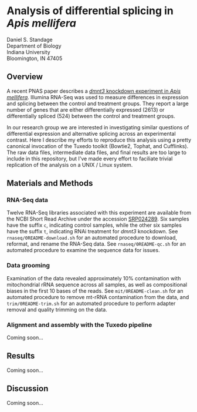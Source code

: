 # Analysis of differential splicing in *Apis mellifera*

Daniel S. Standage  
Department of Biology  
Indiana University  
Bloomington, IN 47405

## Overview

A recent PNAS paper describes a [*dmnt3* knockdown experiment in *Apis mellifera*](http://dx.doi.org/10.1073/pnas.1310735110).
Illumina RNA-Seq was used to measure differences in expression and splicing between the control and treatment groups.
They report a large number of genes that are either differentially expressed (2613) or differentially spliced (524) between the control and treatment groups.

In our research group we are interested in investigating similar questions of differential expression and alternative splicing across an experimental contrast.
Here I describe my efforts to reproduce this analysis using a pretty canonical invocation of the Tuxedo toolkit (Bowtie2, Tophat, and Cufflinks).
The raw data files, intermediate data files, and final results are too large to include in this repository, but I've made every effort to faciliate trivial replication of the analysis on a UNIX / Linux system.

## Materials and Methods

### RNA-Seq data

Twelve RNA-Seq libraries associated with this experiment are available from the NCBI Short Read Archive under the accession [SRP024289](http://www.ncbi.nlm.nih.gov/sra/?term=SRP024289).
Six samples have the suffix ``c``, indicating control samples, while the other six samples have the suffix ``t``, indicating RNAi treatment for *dmnt3* knockdown.
See ``rnaseq/0README-download.sh`` for an automated procedure to download, reformat, and rename the RNA-Seq data.
See ``rnaseq/0README-qc.sh`` for an automated procedure to examine the sequence data for issues.

### Data grooming

Examination of the data revealed approximately 10% contamination with mitochondrial rRNA sequence across all samples, as well as compositional biases in the first 10 bases of the reads.
See ``mit/0README-clean.sh`` for an automated procedure to remove mt-rRNA contamination from the data, and ``trim/0README-trim.sh`` for an automated procedure to perform adapter removal and quality trimming on the data.

### Alignment and assembly with the Tuxedo pipeline

Coming soon...

## Results

Coming soon...

## Discussion

Coming soon...
